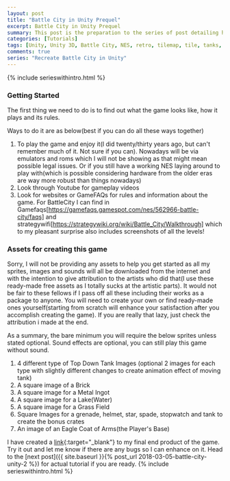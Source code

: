 ```yaml
---
layout: post
title: "Battle City in Unity Prequel"
excerpt: Battle City in Unity Prequel
summary: This post is the preparation to the series of post detailing how I recreate Battle City in Unity
categories: [Tutorials]
tags: [Unity, Unity 3D, Battle City, NES, retro, tilemap, tile, tanks, gaming, classic]
comments: true
series: "Recreate Battle City in Unity"
---
```

{% include serieswithintro.html %}

### Getting Started

The first thing we need to do is to find out what the game looks like, how it plays and its rules. 

Ways to do it are as below(best if you can do all these ways together)
1. To play the game and enjoy it(I did twenty/thirty years ago, but can't remember much of it. Not sure if you can). Nowadays will be via emulators and roms which I will not be showing as that might mean possible legal issues. Or if you still have a working NES laying around to play with(which is possible considering hardware from the older eras are way more robust than things nowadays)
2. Look through Youtube for gameplay videos
3. Look for websites or GameFAQs for rules and information about the game. For BattleCity I can find in Gamefaqs[https://gamefaqs.gamespot.com/nes/562966-battle-city/faqs] and strategywifi[https://strategywiki.org/wiki/Battle_City/Walkthrough] which to my pleasant surprise also includes screenshots of all the levels!

### Assets for creating this game

Sorry, I will not be providing any assets to help you get started as all my sprites, images and sounds will all be downloaded from the internet and with the intention to give attribution to the artists who did that(I use these ready-made free assets as I totally sucks at the artistic parts). It would not be fair to these fellows if I pass off all these including their works as a package to anyone. You will need to create your own or find ready-made ones yourself(starting from scratch will enhance your satisfaction after you accomplish creating the game). If you are really that lazy, just check the attribution i made at the end.

As a summary, the bare minimum you will require the below sprites unless stated optional. Sound effects are optional, you can still play this game without sound.
1. 4 different type of Top Down Tank Images (optional 2 images for each type with slightly different changes to create animation effect of moving tank)
2. A square image of a Brick
3. A square image for a Metal Ingot
4. A square image for a Lake(Water)
5. A square image for a Grass Field
6. Square Images for a grenade, helmet, star, spade, stopwatch and tank to create the bonus crates
7. An image of an Eagle Coat of Arms(the Player's Base)

I have created a [link](https://yarnthen.itch.io/battle-city-recreated-in-unity){:target="_blank"} to my final end product of the game. Try it out and let me know if there are any bugs so I can enhance on it. Head to the [next post]({{ site.baseurl }}{% post_url 2018-03-05-battle-city-unity-2 %}) for actual tutorial if you are ready.
{% include serieswithintro.html %}
